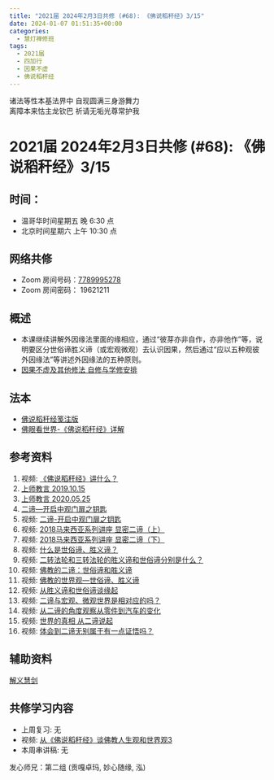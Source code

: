```yaml
---
title: "2021届 2024年2月3日共修 (#68): 《佛说稻秆经》3/15"
date: 2024-01-07 01:51:35+00:00
categories:
  - 慧灯禅修班
tags:
  - 2021届
  - 四加行
  - 因果不虚
  - 佛说稻秆经
---
```

诸法等性本基法界中 自现圆满三身游舞力\
离障本来怙主龙钦巴 祈请无垢光尊常护我

# 2021届 2024年2月3日共修 (#68): 《佛说稻秆经》3/15

## 时间：

* 温哥华时间星期五 晚 6:30 点
* 北京时间星期六 上午 10:30 点

## 网络共修

* Zoom 房间号码：[7789995278](https://us02web.zoom.us/j/7789995278?pwd=VjZmbWJFY2k2K0E5RVB2cTNIQmhqUT09)
* Zoom 房间密码： 19621211

## 概述

* 本课继续讲解外因缘法里面的缘相应，通过“彼芽亦非自作，亦非他作”等，说明要区分世俗谛胜义谛（或宏观微观）去认识因果，然后通过“应以五种观彼外因缘法”等讲述外因缘法的五种原则。 
* [因果不虚及其他修法 自修与学修安排 ](https://fohuifayu.com/index.php/huideng-jiangtang/chanxiuke/zen-03/8655-zen03-ygbx?title=%E4%BD%9B%E8%AF%B4%E7%A8%BB%E7%A7%86%E7%BB%8F)

## 法本

* [](https://www.huidengvan.com/pages/fsdgj/)[](/f/up/佛眼看世界-《佛说稻秆经》详解.pdf)[佛说稻秆经笺注版](https://www.huidengvan.com/pages/fsdgj/)
* [佛眼看世界-《佛说稻秆经》详解](https://fohuifayu.com/index.php/huideng-zhiguang/dianzi-congshu/jingdian-jiedu/jingdian-jiedu-5)

## 参考资料[](https://www.huidengvan.com/posts/2023-08-05-2021%E5%B1%8A-2023%E5%B9%B48%E6%9C%8812%E6%97%A5%E5%85%B1%E4%BF%AE-46-%E8%BD%AE%E5%9B%9E%E8%BF%87%E6%82%A3%E6%95%B4%E4%BD%932-2%E4%B8%89%E6%A0%B9%E6%9C%AC%E8%8B%A6/)

1. 视频: [《佛说稻秆经》讲什么？](https://fohuifayu.com/index.php/shipin-jingcui/jingcai-shipin/3098-Y16123-Y09?title=)
2. [上师教言 2019.10.15](https://fohuifayu.com/index.php/shangshi-jiaoyan/2019nian/10yue/6965-J01276?title=%E4%BA%8C%E8%B0%9B)
3. [上师教言 2020.05.25](https://fohuifayu.com/index.php/shangshi-jiaoyan/2020nian/5yue/7188-j01438?title=%E4%BA%8C%E8%B0%9B)
4. [二谛—开启中观门扉之钥匙 ](https://fohuifayu.com/index.php/huideng-zhiguang/huideng-chanxiu/di-er-ce/9181-a00011?title=)
5. 视频: [二谛-开启中观门扉之钥匙](https://fohuifayu.com/index.php/huideng-jiangtang/chanxiuke/zen-02/8265-l02006?title=)
6. 视频: [2018马来西亚系列讲座 显密二谛（上）](https://fohuifayu.com/index.php/huideng-jiangtang/huanqiu-xilie/malai-xiya/2872-l18035?title=)
7. 视频: [2018马来西亚系列讲座 显密二谛（下）](https://fohuifayu.com/index.php/huideng-jiangtang/huanqiu-xilie/malai-xiya/2858-l18036)
8. [ ](https://fohuifayu.com/index.php/shipin-jingcui/jingcai-shipin/3098-Y16123-Y09?title=)[](https://fohuifayu.com/index.php/other-column/xiangguan-jinglun/jingdian/yuanqi-jing/8377-d33?title=)[](https://fohuifayu.com/index.php/huideng-jiangtang/jingdian-jiedu/yuanqi-zan)视频: [什么是世俗谛、胜义谛？](https://fohuifayu.com/index.php/shipin-jingcui/jingcai-shipin/3725-Y14033-Y01?title=)
9. 视频: [二转法轮和三转法轮的胜义谛和世俗谛分别是什么？](https://fohuifayu.com/index.php/shipin-jingcui/wenda-zhailu/8216-v21019-v05?title=)
10. 视频: [佛教的二谛：世俗谛和胜义谛](https://fohuifayu.com/index.php/shipin-jingcui/jingcai-shipin/3514-Y16124-Y09?title=)
11. 视频: [佛教的世界观—世俗谛、胜义谛](https://fohuifayu.com/index.php/shipin-jingcui/jingcai-shipin/3091-Y16126-Y01?title=)
12. 视频: [从胜义谛和世俗谛谈缘起](https://fohuifayu.com/index.php/shipin-jingcui/jingcai-shipin/3282-Y16129-Y07?title=)
13. 视频: [二谛与宏观、微观世界是相对应的吗？ ](https://fohuifayu.com/index.php/shipin-jingcui/wenda-zhailu/3108-V16128-V06?title=%E4%B8%96%E4%BF%97%E8%B0%9B)
14. 视频: [从二谛的角度观察从零件到汽车的变化 ](https://fohuifayu.com/index.php/shipin-jingcui/wenda-zhailu/3747-V17078-V09?title=)
15. 视频: [世界的真相 从二谛说起](https://fohuifayu.com/index.php/shipin-jingcui/jingcai-shipin/5899-Y10008-Y01?title=)
16. 视频: [体会到二谛无别属于有一点证悟吗？](https://fohuifayu.com/index.php/shipin-jingcui/wenda-zhailu/1968-V00125?title=)

## **辅助资料**

[解义慧剑](https://www.riyuebianzhao.com/%E9%AB%98%E7%BA%A7/%E4%BF%AE%E5%BF%83/%E8%A7%A3%E4%B9%89%E6%85%A7%E5%89%91#h.qlga18fec2pj)



## **共修学习内容**

* 上周复习: [](https://www.huidengvan.com/f/up/%E4%B8%B2%E8%AE%B2%E7%A8%BF-%E7%94%9F%E8%8B%A6%E8%80%81%E8%8B%A6.ppt)[](https://www.huidengvan.com/f/up/%E4%B8%8A%E5%91%A8%E5%A4%8D%E4%B9%A0-%E7%97%85%E8%8B%A6.docx)[](https://www.huidengvan.com/f/up/%E4%B8%B2%E8%AE%B2%E7%A8%BF-%E7%88%B1%E5%88%AB%E7%A6%BB%E8%8B%A6.docx)[](/f/up/上周复习-不欲临苦.docx)无
* [](/f/up/串讲稿-人生八苦.pdf)视频: [从《佛说稻秆经》谈佛教人生观和世界观3](https://fohuifayu.com/index.php/huideng-jiangtang/rensheng-zhihui/2016-07-21-09-15-04/2017-01-20-04-20-16/1705-l16128)
* 本周串讲稿: [](https://www.huidengvan.com/f/up/%E4%B8%B2%E8%AE%B2%E7%A8%BF-%E7%94%9F%E8%8B%A6%E8%80%81%E8%8B%A6.ppt)[](https://www.huidengvan.com/f/up/%E4%B8%8A%E5%91%A8%E5%A4%8D%E4%B9%A0-%E7%97%85%E8%8B%A6.docx)[](https://www.huidengvan.com/f/up/%E4%B8%B2%E8%AE%B2%E7%A8%BF-%E7%88%B1%E5%88%AB%E7%A6%BB%E8%8B%A6.docx)[](/f/up/上周复习-不欲临苦.docx)无

发心师兄：第二组 (贡嘎卓玛, 妙心随缘, 泓)
